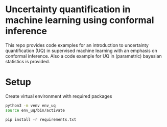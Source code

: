 # Uncertainty quantification in machine learning using conformal inference
This repo provides code examples for an introduction to uncertainty quantification (UQ) in supervised machine learning with an emphasis on conformal inference. Also a code example for UQ in (parametric) bayesian statistics is provided. 

# Setup

Create virtual environment with required packages 
```bash
python3 -m venv env_uq
source env_uq/bin/activate
```

```
pip install -r requirements.txt
```

